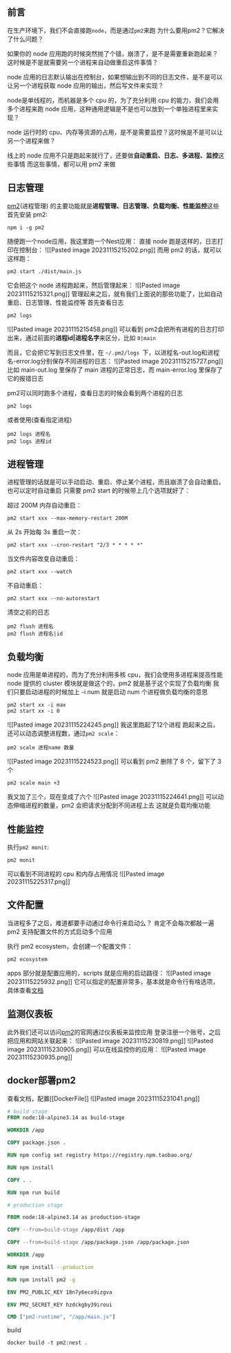 ## 前言
在生产环境下，我们不会直接跑`node`，而是通过`pm2`来跑
为什么要用pm2？它解决了什么问题？

如果你的 node 应用跑的时候突然抛了个错，崩溃了，是不是需要重新跑起来？
这时候是不是就需要另一个进程来自动做重启这件事情？

node 应用的日志默认输出在控制台，如果想输出到不同的日志文件，是不是可以让另一个进程获取 node 应用的输出，然后写文件来实现？

node是单线程的，而机器是多个 cpu 的，为了充分利用 cpu 的能力，我们会用多个进程来跑 node 应用，这种通用逻辑是不是也可以放到一个单独进程里来实现？

node 运行时的 cpu、内存等资源的占用，是不是需要监控？这时候是不是可以让另一个进程来做？

线上的 node 应用不只是跑起来就行了，还要做**自动重启、日志、多进程、监控**这些事情
而这些事情，都可以用 pm2 来做

## 日志管理
[pm2](https://github.com/Unitech/pm2)(进程管理) 的主要功能就是**进程管理、日志管理、负载均衡、性能监控**这些
首先安装 pm2:
```shell
npm i -g pm2
```
随便跑一个node应用，我这里跑一个Nest应用：
直接 node 跑是这样的，日志打印在控制台：
![[Pasted image 20231115215202.png]]
而用 pm2 的话，就可以这样跑：
```shell
pm2 start ./dist/main.js
```
它会把这个 node 进程跑起来，然后管理起来：
![[Pasted image 20231115215321.png]]
管理起来之后，就有我们上面说的那些功能了，比如自动重启、日志管理、性能监控等
首先查看日志
```shel
pm2 logs
```
![[Pasted image 20231115215458.png]]
可以看到 pm2会把所有进程的日志打印出来，通过前面的**进程id|进程名字**来区分，比如 `0|main`

而且，它会把它写到日志文件里，在 `~/.pm2/logs `下，以进程名-out.log和进程名-error.log分别保存不同进程的日志：
![[Pasted image 20231115215727.png]]
比如 main-out.log 里保存了 main 进程的正常日志，而 main-error.log 里保存了它的报错日志

pm2可以同时跑多个进程，查看日志的时候会看到两个进程的日志
```shell
pm2 logs
```
或者使用(查看指定进程)
```shell
pm2 logs 进程名
pm2 logs 进程id
```
## 进程管理
进程管理的话就是可以手动启动、重启、停止某个进程，而且崩溃了会自动重启，也可以定时自动重启
只需要 pm2 start 的时候带上几个选项就好了：

超过 200M 内存自动重启：
```shell
pm2 start xxx --max-memory-restart 200M
```
从 2s 开始每 3s 重启一次：
```shell
pm2 start xxx --cron-restart "2/3 * * * * *"
```
当文件内容改变自动重启：
```shell
pm2 start xxx --watch
```
不自动重启：
```shell
pm2 start xxx --no-autorestart
```
清空之前的日志
```shell
pm2 flush 进程名 
pm2 flush 进程名|id
```
## 负载均衡
node 应用是单进程的，而为了充分利用多核 cpu，我们会使用多进程来提高性能
node 提供的 cluster 模块就是做这个的，pm2 就是基于这个实现了负载均衡
我们只要启动进程的时候加上 -i num 就是启动 num 个进程做负载均衡的意思
```shell
pm2 start xx -i max
pm2 start xx -i 0
```
![[Pasted image 20231115224245.png]]
我这里跑起了12个进程
跑起来之后，还可以动态调整进程数，通过`pm2 scale`：
```shell
pm2 scale 进程name 数量
```
![[Pasted image 20231115224523.png]]
可以看到 pm2 删除了 8 个，留下了 3 个
```shell
pm2 scale main +3
```
我又加了三个，现在变成了六个
![[Pasted image 20231115224641.png]]
可以动态伸缩进程的数量，pm2 会把请求分配到不同进程上去
这就是负载均衡功能
## 性能监控
执行`pm2 monit`:
```shell
pm2 monit
```
可以看到不同进程的 cpu 和内存占用情况
![[Pasted image 20231115225317.png]]
## 文件配置
当进程多了之后，难道都要手动通过命令行来启动么？
肯定不会每次都敲一遍
pm2 支持配置文件的方式启动多个应用

执行 pm2 ecosystem，会创建一个配置文件：
```shell
pm2 ecosystem
```
apps 部分就是配置应用的，scripts 就是应用的启动路径：
![[Pasted image 20231115225932.png]]
它可以指定的配置非常多，基本就是命令行有啥选项，具体查看[文档](https://pm2.keymetrics.io/docs/usage/application-declaration/)
## 监测仪表板
此外我们还可以访问[pm2](https://pm2.io/)的官网通过仪表板来监控应用
登录注册一个账号，之后把应用和网站关联起来：
![[Pasted image 20231115230819.png]]
![[Pasted image 20231115230905.png]]
可以在线监控你的应用：
![[Pasted image 20231115230935.png]]
## docker部署pm2
查看文档，配置[[DockerFile]]
![[Pasted image 20231115231041.png]]
```DockerFile
# build stage
FROM node:18-alpine3.14 as build-stage

WORKDIR /app

COPY package.json .

RUN npm config set registry https://registry.npm.taobao.org/

RUN npm install

COPY . .

RUN npm run build

# production stage

FROM node:18-alpine3.14 as production-stage

COPY --from=build-stage /app/dist /app

COPY --from=build-stage /app/package.json /app/package.json

WORKDIR /app

RUN npm install --production

RUN npm install pm2 -g

ENV PM2_PUBLIC_KEY 18n7y6eco9izgva

ENV PM2_SECRET_KEY hzdckgby39iroui

CMD ["pm2-runtime", "/app/main.js"]
```
build
```shell
docker build -t pm2:nest .
```
